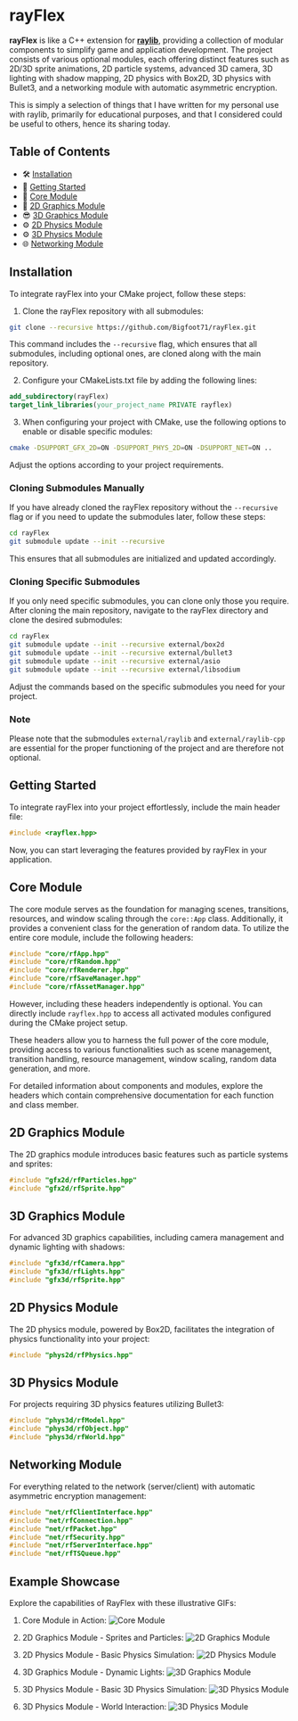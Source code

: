 # rayFlex

**rayFlex** is like a C++ extension for [**raylib**](https://www.raylib.com/), providing a collection of modular components to simplify game and application development. The project consists of various optional modules, each offering distinct features such as 2D/3D sprite animations, 2D particle systems, advanced 3D camera, 3D lighting with shadow mapping, 2D physics with Box2D, 3D physics with Bullet3, and a networking module with automatic asymmetric encryption.

This is simply a selection of things that I have written for my personal use with raylib, primarily for educational purposes, and that I considered could be useful to others, hence its sharing today.

## Table of Contents

- 🛠️ [Installation](#installation)
- 🚀 [Getting Started](#getting-started)
- 🧰 [Core Module](#core-module)
- 🎨 [2D Graphics Module](#2d-graphics-module)
- 😎 [3D Graphics Module](#3d-graphics-module)
- ⚙️ [2D Physics Module](#2d-physics-module)
- ⚙️ [3D Physics Module](#3d-graphics-module)
- 🌐 [Networking Module](#networking-module)

## Installation

To integrate rayFlex into your CMake project, follow these steps:

1. Clone the rayFlex repository with all submodules:

```bash
git clone --recursive https://github.com/Bigfoot71/rayFlex.git
```

This command includes the `--recursive` flag, which ensures that all submodules, including optional ones, are cloned along with the main repository.

2. Configure your CMakeLists.txt file by adding the following lines:

```cmake
add_subdirectory(rayFlex)
target_link_libraries(your_project_name PRIVATE rayflex)
```

3. When configuring your project with CMake, use the following options to enable or disable specific modules:

```bash
cmake -DSUPPORT_GFX_2D=ON -DSUPPORT_PHYS_2D=ON -DSUPPORT_NET=ON ..
```

Adjust the options according to your project requirements.

### Cloning Submodules Manually

If you have already cloned the rayFlex repository without the `--recursive` flag or if you need to update the submodules later, follow these steps:

```bash
cd rayFlex
git submodule update --init --recursive
```

This ensures that all submodules are initialized and updated accordingly.

### Cloning Specific Submodules

If you only need specific submodules, you can clone only those you require. After cloning the main repository, navigate to the rayFlex directory and clone the desired submodules:

```bash
cd rayFlex
git submodule update --init --recursive external/box2d
git submodule update --init --recursive external/bullet3
git submodule update --init --recursive external/asio
git submodule update --init --recursive external/libsodium
```

Adjust the commands based on the specific submodules you need for your project.

### Note
Please note that the submodules `external/raylib` and `external/raylib-cpp` are essential for the proper functioning of the project and are therefore not optional.

## Getting Started

To integrate rayFlex into your project effortlessly, include the main header file:

```cpp
#include <rayflex.hpp>
```

Now, you can start leveraging the features provided by rayFlex in your application.

## Core Module

The core module serves as the foundation for managing scenes, transitions, resources, and window scaling through the `core::App` class. Additionally, it provides a convenient class for the generation of random data. To utilize the entire core module, include the following headers:

```cpp
#include "core/rfApp.hpp"
#include "core/rfRandom.hpp"
#include "core/rfRenderer.hpp"
#include "core/rfSaveManager.hpp"
#include "core/rfAssetManager.hpp"
```

However, including these headers independently is optional. You can directly include `rayflex.hpp` to access all activated modules configured during the CMake project setup.

These headers allow you to harness the full power of the core module, providing access to various functionalities such as scene management, transition handling, resource management, window scaling, random data generation, and more.

For detailed information about components and modules, explore the headers which contain comprehensive documentation for each function and class member.

## 2D Graphics Module

The 2D graphics module introduces basic features such as particle systems and sprites:

```cpp
#include "gfx2d/rfParticles.hpp"
#include "gfx2d/rfSprite.hpp"
```

## 3D Graphics Module

For advanced 3D graphics capabilities, including camera management and dynamic lighting with shadows:

```cpp
#include "gfx3d/rfCamera.hpp"
#include "gfx3d/rfLights.hpp"
#include "gfx3d/rfSprite.hpp"
```

## 2D Physics Module

The 2D physics module, powered by Box2D, facilitates the integration of physics functionality into your project:

```cpp
#include "phys2d/rfPhysics.hpp"
```

## 3D Physics Module

For projects requiring 3D physics features utilizing Bullet3:

```cpp
#include "phys3d/rfModel.hpp"
#include "phys3d/rfObject.hpp"
#include "phys3d/rfWorld.hpp"
```

## Networking Module

For everything related to the network (server/client) with automatic asymmetric encryption management:

```cpp
#include "net/rfClientInterface.hpp"
#include "net/rfConnection.hpp"
#include "net/rfPacket.hpp"
#include "net/rfSecurity.hpp"
#include "net/rfServerInterface.hpp"
#include "net/rfTSQueue.hpp"
```

## Example Showcase

Explore the capabilities of RayFlex with these illustrative GIFs:

1. Core Module in Action:
   ![Core Module](examples/resources/webp/core_mainshader.webp)

2. 2D Graphics Module - Sprites and Particles:
   ![2D Graphics Module](examples/resources/webp/gfx2d_sprites_and_particles.webp)

3. 2D Physics Module - Basic Physics Simulation:
   ![2D Physics Module](examples/resources/webp/phys2d_basic.webp)

4. 3D Graphics Module - Dynamic Lights:
   ![3D Graphics Module](examples/resources/webp/gfx3d_lights.webp)

5. 3D Physics Module - Basic 3D Physics Simulation:
   ![3D Physics Module](examples/resources/webp/phys3d_basic.webp)

6. 3D Physics Module - World Interaction:
   ![3D Physics Module](examples/resources/webp/phys3d_world.webp)
